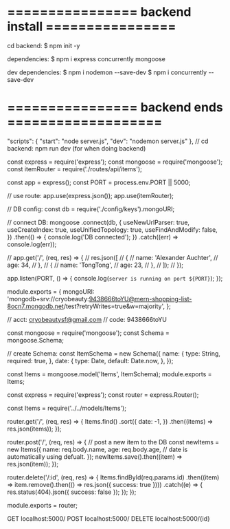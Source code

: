 # ================ backend install ================

cd backend:
\$ npm init -y

dependencies:
\$ npm i express concurrently mongoose

dev dependencies:
\$ npm i nodemon --save-dev
\$ npm i concurrently --save-dev

# ================ backend ends ===================

<!-- package.json -->

"scripts": {
"start": "node server.js",
"dev": "nodemon server.js"
},
// cd backend: npm run dev (for when doing backend)

<!-- server.js -->

const express = require('express');
const mongoose = require('mongoose');
const itemRouter = require('./routes/api/items');

const app = express();
const PORT = process.env.PORT || 5000;

// use route:
app.use(express.json());
app.use(itemRouter);

// DB config:
const db = require('./config/keys').mongoURI;

// connect DB:
mongoose
.connect(db, {
useNewUrlParser: true,
useCreateIndex: true,
useUnifiedTopology: true,
useFindAndModify: false,
})
.then(() => {
console.log('DB connected');
})
.catch((err) => console.log(err));

// app.get('/', (req, res) => {
// res.json([
// {
// name: 'Alexander Auchter',
// age: 34,
// },
// {
// name: 'TongTong',
// age: 23,
// },
// ]);
// });

app.listen(PORT, () => {
console.log(`server is running on port ${PORT}`);
});

<!-- config / keys.js -->

module.exports = {
mongoURI:
'mongodb+srv://cryobeauty:9438666toYU@mern-shopping-list-8ocn7.mongodb.net/test?retryWrites=true&w=majority',
};

// acct: cryobeautysf@gmail.com
// code: 9438666toYU

<!-- models/Items.js -->

const mongoose = require('mongoose');
const Schema = mongoose.Schema;

// create Schema:
const ItemSchema = new Schema({
name: {
type: String,
required: true,
},
date: {
type: Date,
default: Date.now,
},
});

const Items = mongoose.model('Items', ItemSchema);
module.exports = Items;

<!-- routes/api/items.js -->

const express = require('express');
const router = express.Router();

const Items = require('../../models/Items');

router.get('/', (req, res) => {
Items.find()
.sort({
date: -1,
})
.then((items) => res.json(items));
});

router.post('/', (req, res) => {
// post a new item to the DB
const newItems = new Items({
name: req.body.name,
age: req.body.age,
// date is automatically using defualt.
});
newItems.save().then((item) => res.json(item));
});

router.delete('/:id', (req, res) => {
Items.findById(req.params.id)
.then((item) => item.remove().then(() => res.json({ success: true })))
.catch((e) => {
res.status(404).json({ success: false });
});
});

module.exports = router;

<!-- postman -->

GET localhost:5000/
POST localhost:5000/
DELETE localhost:5000/{id}

